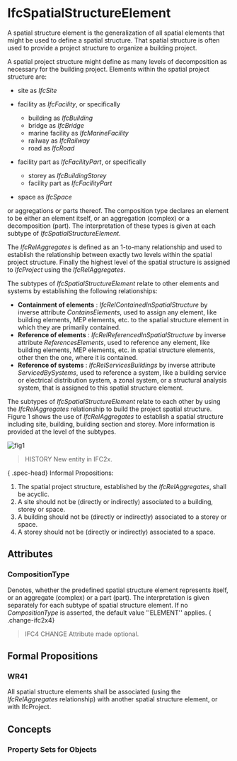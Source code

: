 # IfcSpatialStructureElement

A spatial structure element is the generalization of all spatial elements that might be used to define a spatial structure. That spatial structure is often used to provide a project structure to organize a building project.

A spatial project structure might define as many levels of decomposition as necessary for the building project. Elements within the spatial project structure are:

* site as _IfcSite_
* facility as _IfcFacility_, or specifically
    * building as _IfcBuilding_
    * bridge as _IfcBridge_
    * marine facility as _IfcMarineFacility_
    * railway as _IfcRailway_
    * road as _IfcRoad_

* facility part as _IfcFacilityPart_, or specifically
    * storey as _IfcBuildingStorey_
    * facility part as _IfcFacilityPart_

* space as _IfcSpace_

or aggregations or parts thereof. The composition type declares an element to be either an element itself, or an aggregation (complex) or a decomposition (part). The interpretation of these types is given at each subtype of _IfcSpatialStructureElement_.

The _IfcRelAggregates_ is defined as an 1-to-many relationship and used to establish the relationship between exactly two levels within the spatial project structure. Finally the highest level of the spatial structure is assigned to _IfcProject_ using the _IfcRelAggregates_.

The subtypes of _IfcSpatialStructureElement_ relate to other elements and systems by establishing the following relationships:

* **Containment of elements** : _IfcRelContainedInSpatialStructure_ by inverse attribute _ContainsElements_, used to assign any element, like building elements, MEP elements, etc. to the spatial structure element in which they are primarily contained.
* **Reference of elements** : _IfcRelReferencedInSpatialStructure_ by inverse attribute _ReferencesElements_, used to reference any element, like building elements, MEP elements, etc. in spatial structure elements, other then the one, where it is contained.
* **Reference of systems** : _IfcRelServicesBuildings_ by inverse attribute _ServicedBySystems_, used to reference a system, like a building service or electrical distribution system, a zonal system, or a structural analysis system, that is assigned to this spatial structure element.

The subtypes of _IfcSpatialStructureElement_ relate to each other by using the _IfcRelAggregates_ relationship to build the project spatial structure. Figure 1 shows the use of _IfcRelAggregates_ to establish a spatial structure including site, building, building section and storey. More information is provided at the level of the subtypes.

![fig1](../../../../figures/ifcspatialstructureelement-spatialstructure.png "Figure 1 &mdash; Spatial structure element composition")

> HISTORY  New entity in IFC2x.

{ .spec-head}
Informal Propositions:

1. The spatial project structure, established by the _IfcRelAggregates_, shall be acyclic.
2. A site should not be (directly or indirectly) associated to a building, storey or space.
3. A building should not be (directly or indirectly) associated to a storey or space.
4. A storey should not be (directly or indirectly) associated to a space.

## Attributes

### CompositionType
Denotes, whether the predefined spatial structure element represents itself, or an aggregate (complex) or a part (part). The interpretation is given separately for each subtype of spatial structure element. If no _CompositionType_ is asserted, the default value ''ELEMENT'' applies.
{ .change-ifc2x4}
> IFC4 CHANGE  Attribute made optional.

## Formal Propositions

### WR41
All spatial structure elements shall be associated (using the _IfcRelAggregates_ relationship) with another spatial structure element, or with IfcProject.

## Concepts

### Property Sets for Objects



